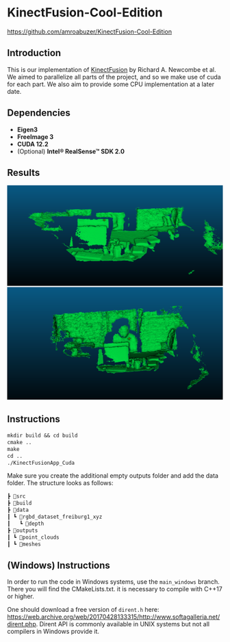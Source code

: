 # KinectFusion-Cool-Edition
https://github.com/amroabuzer/KinectFusion-Cool-Edition
## Introduction
This is our implementation of [KinectFusion](https://www.microsoft.com/en-us/research/wp-content/uploads/2016/02/ismar2011.pdf) by Richard A. Newcombe et al. 
We aimed to parallelize all parts of the project, and so we make use of cuda for each part. We also aim to provide some CPU implementation at a later date. 

## Dependencies

- **Eigen3** 
- **FreeImage 3**
- **CUDA 12.2**
- (Optional) **Intel® RealSense™ SDK 2.0**

## Results

![](KinectFusion512.png)
![](KinectFusion256.png)

## Instructions
```
mkdir build && cd build
cmake ..
make
cd ..
./KinectFusionApp_Cuda
```

Make sure you create the additional empty outputs folder and add the data folder.
The structure looks as follows:
```
┣ 📂src
┣ 📂build
┣ 📂data
┃ ┗ 📂rgbd_dataset_freiburg1_xyz
┃   ┗ 📂depth
┣ 📂outputs
┃ ┗ 📂point_clouds
┃ ┗ 📂meshes
```
## (Windows) Instructions

In order to run the code in Windows systems, use the `main_windows` branch. There you will find the CMakeLists.txt. it is necessary to compile with C++17 or higher. 

One should download a free version of `dirent.h` here: https://web.archive.org/web/20170428133315/http://www.softagalleria.net/dirent.php.  Dirent API is commonly available in UNIX systems but not all compilers in Windows provide it. 
